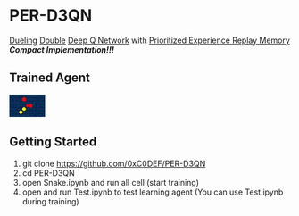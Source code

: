# PER-D3QN
[Dueling](https://arxiv.org/pdf/1511.06581.pdf) [Double](https://arxiv.org/pdf/1509.06461.pdf) [Deep Q Network](https://arxiv.org/pdf/1312.5602.pdf) with [Prioritized Experience Replay Memory](https://arxiv.org/pdf/1511.05952.pdf)  
***Compact Implementation!!!***  

## Trained Agent  
![Snake GIF](https://raw.githubusercontent.com/0xC0DEF/PER-D3QN/master/snake.gif)

## Getting Started  
1. git clone https://github.com/0xC0DEF/PER-D3QN  
2. cd PER-D3QN  
3. open Snake.ipynb and run all cell (start training)  
4. open and run Test.ipynb to test learning agent (You can use Test.ipynb during training)  
